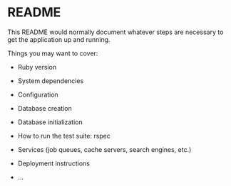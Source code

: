 # README

This README would normally document whatever steps are necessary to get the
application up and running.

Things you may want to cover:

* Ruby version

* System dependencies

* Configuration

* Database creation

* Database initialization

* How to run the test suite: rspec

* Services (job queues, cache servers, search engines, etc.)

* Deployment instructions

* ...
